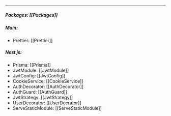 
___
##### Packages: [[Packages]]
##### Main:
- Prettier: [[Prettier]]

##### Nest js:
- Prisma: [[Prisma]]
- JwtModule: [[JwtModule]]
- JwtConfig: [[JwtConfig]]
- CookieService: [[CookieService]]
- AuthDecorator: [[AuthDecorator]]
- AuthGuard: [[AuthGuard]]
- JwtStrategy: [[JwtStrategy]]
- UserDecorator: [[UserDecrator]]
- ServeStaticModule: [[ServeStaticModule]]